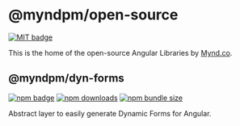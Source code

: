 # @myndpm/open-source

[![MIT badge](http://img.shields.io/badge/license-MIT-brightgreen.svg)](https://opensource.org/licenses/MIT)

This is the home of the open-source Angular Libraries by [Mynd.co](https://mynd.co).

## @myndpm/dyn-forms

[![npm badge](https://badge.fury.io/js/%40myndpm%2Fdyn-forms.svg)](https://www.npmjs.com/package/@myndpm/dyn-forms)
[![npm downloads](https://img.shields.io/npm/dm/@myndpm/dyn-forms.svg?style=flat)](https://npmcharts.com/compare/@myndpm/dyn-forms?minimal=true)
[![npm bundle size](https://img.shields.io/bundlephobia/minzip/@myndpm/dyn-forms)](https://bundlephobia.com/result?p=@myndpm/dyn-forms)

Abstract layer to easily generate Dynamic Forms for Angular.

